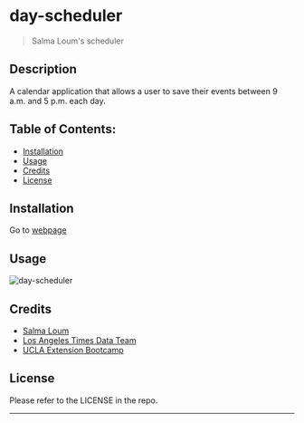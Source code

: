 # day-scheduler

> Salma Loum's scheduler

## Description
A calendar application that allows a user to save their events between 9 a.m. and 5 p.m. each day. 

## Table of Contents:

- [Installation](#installation)
- [Usage](#usage)
- [Credits](#credits)
- [License](#license)

## Installation

Go to [webpage]()

## Usage

![day-scheduler]()

## Credits

- [Salma Loum](https://github.com/SalmaLoum)
- [Los Angeles Times Data Team](https://twitter.com/datagraphics)
- [UCLA Extension Bootcamp](https://www.uclaextension.edu/?gclid=Cj0KCQiAgribBhDkARIsAASA5btdbwAz8x25r3b1deoRNIGxfkPFL11rAQMuCgQ7HYiqBH8CLr9CgLoaAktlEALw_wcB&gclsrc=aw.ds)

## License

Please refer to the LICENSE in the repo.

---
